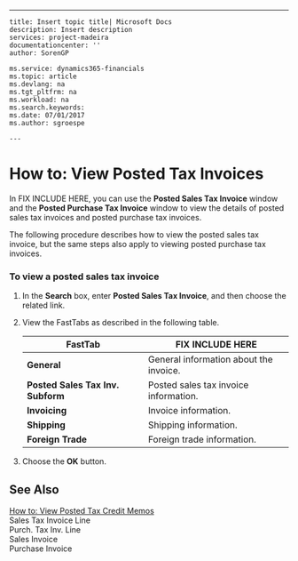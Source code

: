 ---
    title: Insert topic title| Microsoft Docs
    description: Insert description
    services: project-madeira
    documentationcenter: ''
    author: SorenGP

    ms.service: dynamics365-financials
    ms.topic: article
    ms.devlang: na
    ms.tgt_pltfrm: na
    ms.workload: na
    ms.search.keywords:
    ms.date: 07/01/2017
    ms.author: sgroespe

    ---
# How to: View Posted Tax Invoices
In FIX INCLUDE HERE<!--[!INCLUDE[navnow](../../ApplicationDesign/includes/navnow_md.md)] -->, you can use the **Posted Sales Tax Invoice** window and the **Posted Purchase Tax Invoice** window to view the details of posted sales tax invoices and posted purchase tax invoices.  
  
 The following procedure describes how to view the posted sales tax invoice, but the same steps also apply to viewing posted purchase tax invoices.  
  
### To view a posted sales tax invoice  
  
1.  In the **Search** box, enter **Posted Sales Tax Invoice**, and then choose the related link.  
  
2.  View the FastTabs as described in the following table.  
  
    |FastTab|FIX INCLUDE HERE<!--[!INCLUDE[bp_tabledescription](../../ApplicationDesign/includes/bp_tabledescription_md.md)] -->|  
    |-------------|---------------------------------------|  
    |**General**|General information about the invoice.|  
    |**Posted Sales Tax Inv. Subform**|Posted sales tax invoice information.|  
    |**Invoicing**|Invoice information.|  
    |**Shipping**|Shipping information.|  
    |**Foreign Trade**|Foreign trade information.|  
  
3.  Choose the **OK** button.  
  
## See Also  
 [How to: View Posted Tax Credit Memos](../../LocalFunctionalityForMicrosoftDynamicsNav2016/Australia/how-to-view-posted-tax-credit-memos.md)   
 Sales Tax Invoice Line   
 Purch. Tax Inv. Line   
 Sales Invoice   
 Purchase Invoice